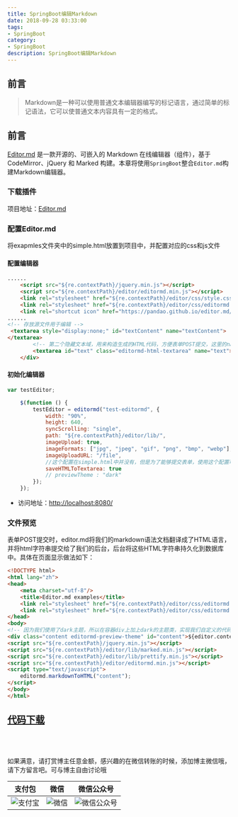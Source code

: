 ```yaml
---
title: SpringBoot编辑Markdown
date: 2018-09-28 03:33:00
tags: 
- SpringBoot
category: 
- SpringBoot
description: SpringBoot编辑Markdown
---
```

<!-- image url 
https://raw.githubusercontent.com/HealerJean123/HealerJean123.github.io/master/blogImages
　　首行缩进
<font color="red">  </font>
-->

## 前言

> Markdown是一种可以使用普通文本编辑器编写的标记语言，通过简单的标记语法，它可以使普通文本内容具有一定的格式。

## 前言
[Editor.md](https://github.com/pandao/editor.md) 是一款开源的、可嵌入的 Markdown 在线编辑器（组件），基于 CodeMirror、jQuery 和 Marked 构建。本章将使用`SpringBoot`整合`Editor.md`构建Markdown编辑器。

### 下载插件

项目地址：[Editor.md](https://github.com/pandao/editor.md)


### 配置Editor.md

将exapmles文件夹中的simple.html放置到项目中，并配置对应的css和js文件

#### 配置编辑器

```html
......
	<script src="${re.contextPath}/jquery.min.js"></script>
    <script src="${re.contextPath}/editor/editormd.min.js"></script>
    <link rel="stylesheet" href="${re.contextPath}/editor/css/style.css"/>
    <link rel="stylesheet" href="${re.contextPath}/editor/css/editormd.css"/>
    <link rel="shortcut icon" href="https://pandao.github.io/editor.md/favicon.ico" type="image/x-icon"/>
......
<!-- 存放源文件用于编辑 -->
 <textarea style="display:none;" id="textContent" name="textContent">
</textarea>
        <!-- 第二个隐藏文本域，用来构造生成的HTML代码，方便表单POST提交，这里的name可以任意取，后台接受时以这个name键为准 -->
        <textarea id="text" class="editormd-html-textarea" name="text"></textarea>
    </div>
```

#### 初始化编辑器


```javascript
var testEditor;

    $(function () {
        testEditor = editormd("test-editormd", {
            width: "90%",
            height: 640,
            syncScrolling: "single",
            path: "${re.contextPath}/editor/lib/",
            imageUpload: true,
            imageFormats: ["jpg", "jpeg", "gif", "png", "bmp", "webp"],
            imageUploadURL: "/file",
            //这个配置在simple.html中并没有，但是为了能够提交表单，使用这个配置可以让构造出来的HTML代码直接在第二个隐藏的textarea域中，方便post提交表单。
            saveHTMLToTextarea: true
            // previewTheme : "dark"
        });
    });
```



- 访问地址：[http://localhost:8080/](http://localhost:8080/)


### 文件预览

表单POST提交时，editor.md将我们的markdown语法文档翻译成了HTML语言，并将html字符串提交给了我们的后台，后台将这些HTML字符串持久化到数据库中。具体在页面显示做法如下：

```html
<!DOCTYPE html>
<html lang="zh">
<head>
    <meta charset="utf-8"/>
    <title>Editor.md examples</title>
    <link rel="stylesheet" href="${re.contextPath}/editor/css/editormd.preview.min.css" />
    <link rel="stylesheet" href="${re.contextPath}/editor/css/editormd.css"/>
</head>
<body>
<!-- 因为我们使用了dark主题，所以在容器div上加上dark的主题类，实现我们自定义的代码样式 -->
<div class="content editormd-preview-theme" id="content">${editor.content!''}</div>
<script src="${re.contextPath}/jquery.min.js"></script>
<script src="${re.contextPath}/editor/lib/marked.min.js"></script>
<script src="${re.contextPath}/editor/lib/prettify.min.js"></script>
<script src="${re.contextPath}/editor/editormd.min.js"></script>
<script type="text/javascript">
    editormd.markdownToHTML("content");
</script>
</body>
</html>
```


## [代码下载](https://github.com/HealerJean123/editor-markdown.git)









<br/><br/><br/>
如果满意，请打赏博主任意金额，感兴趣的在微信转账的时候，添加博主微信哦， 请下方留言吧。可与博主自由讨论哦

|支付包 | 微信|微信公众号|
|:-------:|:-------:|:------:|
|![支付宝](https://raw.githubusercontent.com/HealerJean123/HealerJean123.github.io/master/assets/img/tctip/alpay.jpg) | ![微信](https://raw.githubusercontent.com/HealerJean123/HealerJean123.github.io/master/assets/img/tctip/weixin.jpg)|![微信公众号](https://raw.githubusercontent.com/HealerJean123/HealerJean123.github.io/master/assets/img/my/qrcode_for_gh_a23c07a2da9e_258.jpg)|




<!-- Gitalk 评论 start  -->

<link rel="stylesheet" href="https://unpkg.com/gitalk/dist/gitalk.css">
<script src="https://unpkg.com/gitalk@latest/dist/gitalk.min.js"></script> 
<div id="gitalk-container"></div>    
 <script type="text/javascript">
    var gitalk = new Gitalk({
		clientID: `1d164cd85549874d0e3a`,
		clientSecret: `527c3d223d1e6608953e835b547061037d140355`,
		repo: `HealerJean123.github.io`,
		owner: 'HealerJean123',
		admin: ['HealerJean123'],
		id: '7dhf6mT8VlXWBwpv',
    });
    gitalk.render('gitalk-container');
</script> 

<!-- Gitalk end -->

